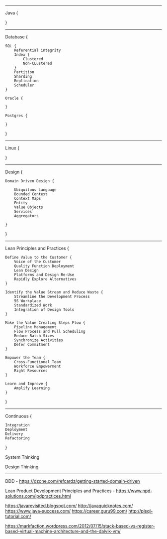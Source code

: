 ***

Java {
    
  
}

***

Database {
          
    SQL {
        Referential integrity
        Index {
            Clustered
            Non-CLustered
        }
        Partition
        Sharding
        Replication
        Scheduler
    }
  
    Oracle {
    
    }

    Postgres {

    }
  
}

***

Linux {

}

***

Design {

    Domain Driven Design {

        Ubiquitous Language
        Bounded Context
        Context Maps
        Entity 
        Value Objects
        Services 
        Aggregators
        
    }

}

***
Lean Principles and Practices {
    
    Define Value to the Customer {
        Voice of the Customer
        Quality Function Deployment 
        Lean Design
        Platforms and Design Re-Use
        Rapidly Explore Alternatives
    }
    
    Identify the Value Stream and Reduce Waste {
        Streamline the Development Process
        5S Workplace
        Standardized Work
        Integration of Design Tools
    }
    
    Make the Value Creating Steps Flow {
        Pipeline Management
        Flow Process and Pull Scheduling
        Reduce Batch Sizes
        Synchronize Activities
        Defer Commitment
    }
    
    Empower the Team {
        Cross-Functional Team
        Workforce Empowerment
        Right Resources
    }
    
    Learn and Improve {
        Amplify Learning
    }
    
}

***

Continuous {

    Integration
    Deployment
    Delivery
    Refactoring
    
}

System Thinking

Design Thinking

***

DDD - https://dzone.com/refcardz/getting-started-domain-driven

Lean Product Development Principles and Practices - https://www.npd-solutions.com/lpdpractices.html

https://javarevisited.blogspot.com/
http://javaquicknotes.com/
https://www.java-success.com/
https://career.guru99.com/
http://plsql-tutorial.com/




https://markfaction.wordpress.com/2012/07/15/stack-based-vs-register-based-virtual-machine-architecture-and-the-dalvik-vm/

